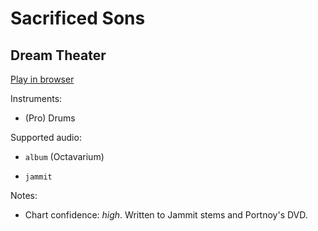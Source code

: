 # Sacrificed Sons

## Dream Theater


[Play in browser](http://pages.cs.wisc.edu/~tolly/customs/?title=sacrificed-sons&artist=dream-theater)

Instruments:

  * (Pro) Drums

Supported audio:

  * `album` (Octavarium)

  * `jammit`

Notes:

  * Chart confidence: *high*. Written to Jammit stems and Portnoy's DVD.

